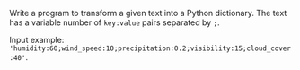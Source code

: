Write a program to transform a given text into a Python dictionary. The text has a variable number of `key:value` pairs separated by `;`.

Input example: `'humidity:60;wind_speed:10;precipitation:0.2;visibility:15;cloud_cover:40'`.